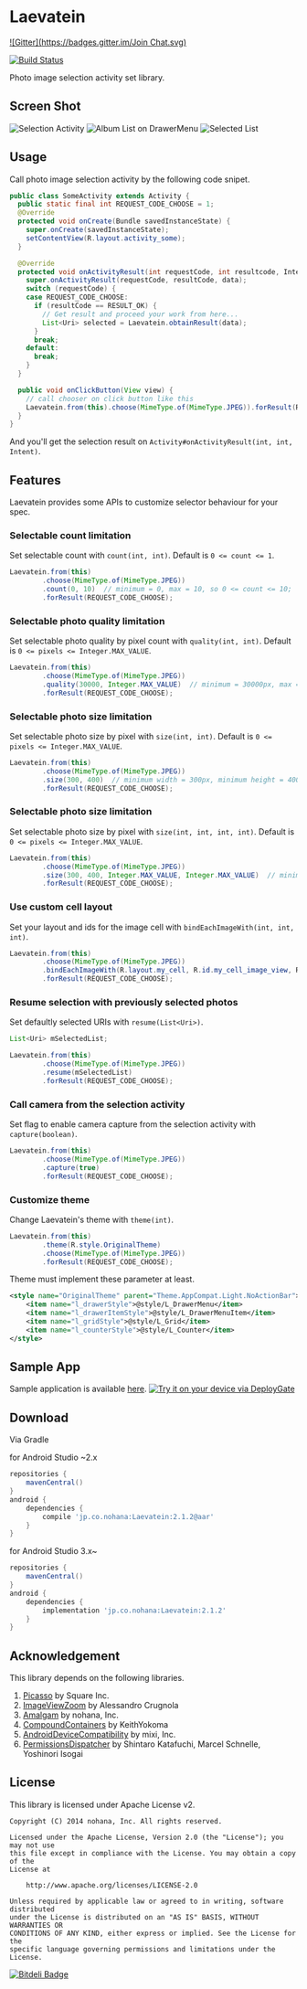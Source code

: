 # Laevatein
[![Gitter](https://badges.gitter.im/Join Chat.svg)](https://gitter.im/nohana/Laevatein?utm_source=badge&utm_medium=badge&utm_campaign=pr-badge&utm_content=badge)

[![Build Status](https://travis-ci.org/nohana/Laevatein.svg?branch=master)](https://travis-ci.org/nohana/Laevatein)

Photo image selection activity set library.

## Screen Shot

![Selection Activity](https://raw.githubusercontent.com/nohana/Laevatein/master/documents/ss-1.png)
![Album List on DrawerMenu](https://raw.githubusercontent.com/nohana/Laevatein/master/documents/ss-2.png)
![Selected List](https://raw.githubusercontent.com/nohana/Laevatein/master/documents/ss-3.png)

## Usage

Call photo image selection activity by the following code snipet.

```java
public class SomeActivity extends Activity {
  public static final int REQUEST_CODE_CHOOSE = 1;
  @Override
  protected void onCreate(Bundle savedInstanceState) {
    super.onCreate(savedInstanceState);
    setContentView(R.layout.activity_some);
  }

  @Override
  protected void onActivityResult(int requestCode, int resultcode, Intent data) {
    super.onActivityResult(requestCode, resultCode, data);
    switch (requestCode) {
    case REQUEST_CODE_CHOOSE:
      if (resultCode == RESULT_OK) {
        // Get result and proceed your work from here...
        List<Uri> selected = Laevatein.obtainResult(data);
      }
      break;
    default:
      break;
    }
  }

  public void onClickButton(View view) {
    // call chooser on click button like this
    Laevatein.from(this).choose(MimeType.of(MimeType.JPEG)).forResult(REQUEST_CODE_CHOOSE);
  }
}
```

And you'll get the selection result on `Activity#onActivityResult(int, int, Intent)`.

## Features

Laevatein provides some APIs to customize selector behaviour for your spec.

### Selectable count limitation

Set selectable count with `count(int, int)`.
Default is `0 <= count <= 1`.

```java
Laevatein.from(this)
        .choose(MimeType.of(MimeType.JPEG))
        .count(0, 10)  // minimum = 0, max = 10, so 0 <= count <= 10;
        .forResult(REQUEST_CODE_CHOOSE);
```

### Selectable photo quality limitation

Set selectable photo quality by pixel count with `quality(int, int)`.
Default is `0 <= pixels <= Integer.MAX_VALUE`.

```java
Laevatein.from(this)
        .choose(MimeType.of(MimeType.JPEG))
        .quality(30000, Integer.MAX_VALUE)  // minimum = 30000px, max = Integer.MAX_VALUEpx, so 30000px <= count <= Integer.MAX_VALUEpx;
        .forResult(REQUEST_CODE_CHOOSE);
```

### Selectable photo size limitation

Set selectable photo size by pixel with `size(int, int)`.
Default is `0 <= pixels <= Integer.MAX_VALUE`.

```java
Laevatein.from(this)
        .choose(MimeType.of(MimeType.JPEG))
        .size(300, 400)  // minimum width = 300px, minimum height = 400px;
        .forResult(REQUEST_CODE_CHOOSE);
```

### Selectable photo size limitation

Set selectable photo size by pixel with `size(int, int, int, int)`.
Default is `0 <= pixels <= Integer.MAX_VALUE`.

```java
Laevatein.from(this)
        .choose(MimeType.of(MimeType.JPEG))
        .size(300, 400, Integer.MAX_VALUE, Integer.MAX_VALUE)  // minimum width = 300px, minimum height = 400px, max width = Integer.MAX_VALUEpx, max height = Integer.MAX_VALUEpx;
        .forResult(REQUEST_CODE_CHOOSE);
```

### Use custom cell layout

Set your layout and ids for the image cell with `bindEachImageWith(int, int, int)`.

```java
Laevatein.from(this)
        .choose(MimeType.of(MimeType.JPEG))
        .bindEachImageWith(R.layout.my_cell, R.id.my_cell_image_view, R.id.my_cell_check_box)
        .forResult(REQUEST_CODE_CHOOSE);
```

### Resume selection with previously selected photos

Set defaultly selected URIs with `resume(List<Uri>)`.

```java
List<Uri> mSelectedList;

Laevatein.from(this)
        .choose(MimeType.of(MimeType.JPEG))
        .resume(mSelectedList)
        .forResult(REQUEST_CODE_CHOOSE);
```

### Call camera from the selection activity

Set flag to enable camera capture from the selection activity with `capture(boolean)`.

```java
Laevatein.from(this)
        .choose(MimeType.of(MimeType.JPEG))
        .capture(true)
        .forResult(REQUEST_CODE_CHOOSE);
```

### Customize theme

Change Laevatein's theme with `theme(int)`.

```java
Laevatein.from(this)
        .theme(R.style.OriginalTheme)
        .choose(MimeType.of(MimeType.JPEG))
        .forResult(REQUEST_CODE_CHOOSE);
```

Theme must implement these parameter at least.

```xml
<style name="OriginalTheme" parent="Theme.AppCompat.Light.NoActionBar">
    <item name="l_drawerStyle">@style/L_DrawerMenu</item>
    <item name="l_drawerItemStyle">@style/L_DrawerMenuItem</item>
    <item name="l_gridStyle">@style/L_Grid</item>
    <item name="l_counterStyle">@style/L_Counter</item>
</style>
```

## Sample App

Sample application is available [here](https://deploygate.com/distributions/b43dc74fc4025bbb8587f179f5b8464418cca559).
[<img src="https://dply.me/orf0t9/button/large" alt="Try it on your device via DeployGate">](https://dply.me/orf0t9#install)

## Download

Via Gradle

for Android Studio ~2.x

```groovy
repositories {
    mavenCentral()
}
android {
    dependencies {
        compile 'jp.co.nohana:Laevatein:2.1.2@aar'
    }
}
```

for Android Studio 3.x~

```groovy
repositories {
    mavenCentral()
}
android {
    dependencies {
        implementation 'jp.co.nohana:Laevatein:2.1.2'
    }
}
```

## Acknowledgement

This library depends on the following libraries.

1. [Picasso](https://github.com/square/picasso) by Square Inc.
2. [ImageViewZoom](https://github.com/sephiroth74/ImageViewZoom) by Alessandro Crugnola
3. [Amalgam](https://github.com/nohana/Amalgam) by nohana, Inc.
4. [CompoundContainers](https://github.com/KeithYokoma/CompoundContainers) by KeithYokoma
5. [AndroidDeviceCompatibility](https://github.com/mixi-inc/Android-Device-Compatibility) by mixi, Inc.
6. [PermissionsDispatcher](https://github.com/hotchemi/PermissionsDispatcher) by Shintaro Katafuchi, Marcel Schnelle, Yoshinori Isogai

## License

This library is licensed under Apache License v2.

```
Copyright (C) 2014 nohana, Inc. All rights reserved.

Licensed under the Apache License, Version 2.0 (the "License"); you may not use
this file except in compliance with the License. You may obtain a copy of the
License at

    http://www.apache.org/licenses/LICENSE-2.0

Unless required by applicable law or agreed to in writing, software distributed
under the License is distributed on an "AS IS" BASIS, WITHOUT WARRANTIES OR
CONDITIONS OF ANY KIND, either express or implied. See the License for the
specific language governing permissions and limitations under the License.
```


[![Bitdeli Badge](https://d2weczhvl823v0.cloudfront.net/nohana/laevatein/trend.png)](https://bitdeli.com/free "Bitdeli Badge")

